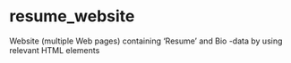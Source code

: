 # resume_website
Website (multiple Web pages) containing ‘Resume’ and Bio -data by using relevant HTML elements
